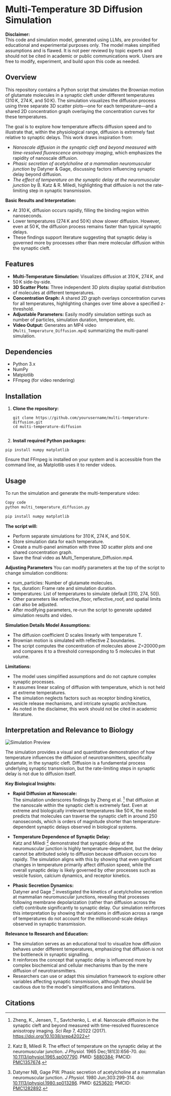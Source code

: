 # Multi-Temperature 3D Diffusion Simulation

**Disclaimer:**  
This code and simulation model, generated using LLMs, are provided for educational and experimental purposes only. The model makes simplified assumptions and is flawed. It is not peer reviewd by topic experts and should not be cited in academic or public communications work. Users are free to modify, experiment, and build upon this code as needed.

## Overview

This repository contains a Python script that simulates the Brownian motion of glutamate molecules in a synaptic cleft under different temperatures (310 K, 274 K, and 50 K). The simulation visualizes the diffusion process using three separate 3D scatter plots—one for each temperature—and a shared 2D concentration graph overlaying the concentration curves for these temperatures.

The goal is to explore how temperature affects diffusion speed and to illustrate that, within the physiological range, diffusion is extremely fast relative to synaptic delays. This work draws inspiration from:

- *Nanoscale diffusion in the synaptic cleft and beyond measured with time-resolved fluorescence anisotropy imaging*, which emphasizes the rapidity of nanoscale diffusion.
- *Phasic secretion of acetylcholine at a mammalian neuromuscular junction* by Datyner & Gage, discussing factors influencing synaptic delay beyond diffusion.
- *The effect of temperature on the synaptic delay at the neuromuscular junction* by B. Katz & R. Miledi, highlighting that diffusion is not the rate-limiting step in synaptic transmission.

**Basic Results and Interpretation:**
- At 310 K, diffusion occurs rapidly, filling the binding region within nanoseconds.
- Lower temperatures (274 K and 50 K) show slower diffusion. However, even at 50 K, the diffusion process remains faster than typical synaptic delays.
- These findings support literature suggesting that synaptic delay is governed more by processes other than mere molecular diffusion within the synaptic cleft.

## Features

- **Multi-Temperature Simulation:** Visualizes diffusion at 310 K, 274 K, and 50 K side-by-side.
- **3D Scatter Plots:** Three independent 3D plots display spatial distribution of molecules at different temperatures.
- **Concentration Graph:** A shared 2D graph overlays concentration curves for all temperatures, highlighting changes over time above a specified z-threshold.
- **Adjustable Parameters:** Easily modify simulation settings such as number of particles, simulation duration, temperature, etc.
- **Video Output:** Generates an MP4 video (`Multi_Temperature_Diffusion.mp4`) summarizing the multi-panel simulation.

## Dependencies

- Python 3.x
- NumPy
- Matplotlib
- FFmpeg (for video rendering)

## Installation

1. **Clone the repository:**
   ```
   git clone https://github.com/yourusername/multi-temperature-diffusion.git
   cd multi-temperature-diffusion

   
2. **Install required Python packages:**
```
pip install numpy matplotlib
```

Ensure that FFmpeg is installed on your system and is accessible from the command line, as Matplotlib uses it to render videos.

## Usage

To run the simulation and generate the multi-temperature video:

```bash
Copy code
python multi_temperature_diffusion.py
```

```bash
pip install numpy matplotlib
```

**The script will:**

 - Perform separate simulations for 310 K, 274 K, and 50 K.
 - Store simulation data for each temperature.
 - Create a multi-panel animation with three 3D scatter plots and one shared concentration graph.
 - Save the final video as Multi_Temperature_Diffusion.mp4.

**Adjusting Parameters**
You can modify parameters at the top of the script to change simulation conditions:

 - num_particles: Number of glutamate molecules.
 - fps, duration: Frame rate and simulation duration.
 - temperatures: List of temperatures to simulate (default [310, 274, 50]).
 - Other parameters like reflective_floor, reflective_roof, and spatial limits can also be adjusted.
 - After modifying parameters, re-run the script to generate updated simulation results and video.

**Simulation Details**
**Model Assumptions:**

 - The diffusion coefficient D scales linearly with temperature T.
 - Brownian motion is simulated with reflective Z boundaries.
 - The script computes the concentration of molecules above Z=20000 pm and compares it to a threshold corresponding to 5 molecules in that volume.

**Limitations:**
 - The model uses simplified assumptions and do not capture complex synaptic processes.
 - It assumes linear scaling of diffusion with temperature, which is not held at extreme temperatures.
 - The simulation neglects factors such as receptor binding kinetics, vesicle release mechanisms, and intricate synaptic architecture.
 - As noted in the disclaimer, this work should not be cited in academic literature.

## Interpretation and Relevance to Biology

![Simulation Preview](Multi_Temperature_Diffusion.gif)

The simulation provides a visual and quantitative demonstration of how temperature influences the diffusion of neurotransmitters, specifically glutamate, in the synaptic cleft. Diffusion is a fundamental process underlying synaptic transmission, but the rate-limiting steps in synaptic delay is not due to diffusion itself.

**Key Biological Insights:**

- **Rapid Diffusion at Nanoscale:**  
  The simulation underscores findings by Zheng et al. [^3] that diffusion at the nanoscale within the synaptic cleft is extremely fast. Even at extreme and biologically irrelevant temperatures like 50 K, the model predicts that molecules can traverse the synaptic cleft in around 250 nanoseconds, which is orders of magnitude shorter than temperature-dependent synaptic delays observed in biological systems.

- **Temperature Dependence of Synaptic Delay:**  
  Katz and Miledi [^1] demonstrated that synaptic delay at the neuromuscular junction is highly temperature-dependent, but the delay cannot be attributed solely to diffusion because diffusion occurs too rapidly. The simulation aligns with this by showing that even significant changes in temperature primarily affect diffusion speed, while the overall synaptic delay is likely governed by other processes such as vesicle fusion, calcium dynamics, and receptor kinetics.

- **Phasic Secretion Dynamics:**  
  Datyner and Gage [^2] investigated the kinetics of acetylcholine secretion at mammalian neuromuscular junctions, revealing that processes following membrane depolarization (rather than diffusion across the cleft) contribute significantly to synaptic delay. Our simulation reinforces this interpretation by showing that variations in diffusion across a range of temperatures do not account for the millisecond-scale delays observed in synaptic transmission.

**Relevance to Research and Education:**

- The simulation serves as an educational tool to visualize how diffusion behaves under different temperatures, emphasizing that diffusion is not the bottleneck in synaptic signalling.
- It reinforces the concept that synaptic delay is influenced more by complex biochemical and cellular mechanisms than by the mere diffusion of neurotransmitters.
- Researchers can use or adapt this simulation framework to explore other variables affecting synaptic transmission, although they should be cautious due to the model's simplifications and limitations.

## Citations

[^1]: Katz B, Miledi R. The effect of temperature on the synaptic delay at the neuromuscular junction. *J Physiol.* 1965 Dec;181(3):656-70. doi: [10.1113/jphysiol.1965.sp007790](https://doi.org/10.1113/jphysiol.1965.sp007790). PMID: [5880384](https://pubmed.ncbi.nlm.nih.gov/5880384/); PMCID: [PMC1357674](https://www.ncbi.nlm.nih.gov/pmc/articles/PMC1357674/).

[^2]: Datyner NB, Gage PW. Phasic secretion of acetylcholine at a mammalian neuromuscular junction. *J Physiol.* 1980 Jun;303:299-314. doi: [10.1113/jphysiol.1980.sp013286](https://doi.org/10.1113/jphysiol.1980.sp013286). PMID: [6253620](https://pubmed.ncbi.nlm.nih.gov/6253620/); PMCID: [PMC1282892](https://www.ncbi.nlm.nih.gov/pmc/articles/PMC1282892/).

[^3]: Zheng, K., Jensen, T., Savtchenko, L. et al. Nanoscale diffusion in the synaptic cleft and beyond measured with time-resolved fluorescence anisotropy imaging. *Sci Rep* 7, 42022 (2017). https://doi.org/10.1038/srep42022

